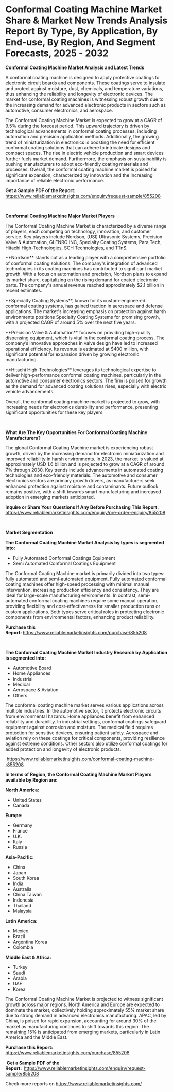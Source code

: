 <p><h1>Conformal Coating Machine Market Share & Market New Trends Analysis Report By Type, By Application, By End-use, By Region, And Segment Forecasts, 2025 - 2032</h1></p><p><strong>Conformal Coating Machine Market Analysis and Latest Trends</strong></p>
<p><p>A conformal coating machine is designed to apply protective coatings to electronic circuit boards and components. These coatings serve to insulate and protect against moisture, dust, chemicals, and temperature variations, thus enhancing the reliability and longevity of electronic devices. The market for conformal coating machines is witnessing robust growth due to the increasing demand for advanced electronic products in sectors such as automotive, consumer electronics, and aerospace.</p><p>The Conformal Coating Machine Market is expected to grow at a CAGR of 9.5% during the forecast period. This upward trajectory is driven by technological advancements in conformal coating processes, including automation and precision application methods. Additionally, the growing trend of miniaturization in electronics is boosting the need for efficient conformal coating solutions that can adhere to intricate designs and compact spaces. The rise in electric vehicle production and smart devices further fuels market demand. Furthermore, the emphasis on sustainability is pushing manufacturers to adopt eco-friendly coating materials and processes. Overall, the conformal coating machine market is poised for significant expansion, characterized by innovation and the increasing importance of reliable electronic performance.</p></p>
<p><strong>Get a Sample PDF of the Report:&nbsp;</strong> <a href="https://www.reliablemarketinsights.com/enquiry/request-sample/855208?utm_campaign=3184&utm_medium=2&utm_source=Github&utm_content=ia&utm_term=10042025&utm_id=conformal-coating-machine">https://www.reliablemarketinsights.com/enquiry/request-sample/855208</a></p>
<p>&nbsp;</p>
<p><strong>Conformal Coating Machine Major Market Players</strong></p>
<p><p>The Conformal Coating Machine Market is characterized by a diverse range of players, each competing on technology, innovation, and customer service. Key players include Nordson, (USI) Ultrasonic Systems, Precision Valve & Automation, GLENRO INC, Specialty Coating Systems, Para Tech, Hitachi High-Technologies, SCH Technologies, and TTnS.</p><p>**Nordson** stands out as a leading player with a comprehensive portfolio of conformal coating solutions. The company's integration of advanced technologies in its coating machines has contributed to significant market growth. With a focus on automation and precision, Nordson plans to expand its market share, capitalizing on the rising demand for coated electronic parts. The company's annual revenue reached approximately $2.1 billion in recent estimates.</p><p>**Specialty Coating Systems**, known for its custom-engineered conformal coating systems, has gained traction in aerospace and defense applications. The market's increasing emphasis on protection against harsh environments positions Specialty Coating Systems for promising growth, with a projected CAGR of around 5% over the next five years.</p><p>**Precision Valve & Automation** focuses on providing high-quality dispensing equipment, which is vital in the conformal coating process. The company’s innovative approaches in valve design have led to increased operational efficiency. Its revenue is estimated at $400 million, with significant potential for expansion driven by growing electronic manufacturing.</p><p>**Hitachi High-Technologies** leverages its technological expertise to deliver high-performance conformal coating machines, particularly in the automotive and consumer electronics sectors. The firm is poised for growth as the demand for advanced coating solutions rises, especially with electric vehicle advancements.</p><p>Overall, the conformal coating machine market is projected to grow, with increasing needs for electronics durability and performance, presenting significant opportunities for these key players.</p></p>
<p>&nbsp;</p>
<p><strong>What Are The Key Opportunities For Conformal Coating Machine Manufacturers?</strong></p>
<p><p>The global Conformal Coating Machine market is experiencing robust growth, driven by the increasing demand for electronic miniaturization and improved reliability in harsh environments. In 2023, the market is valued at approximately USD 1.6 billion and is projected to grow at a CAGR of around 7% through 2030. Key trends include advancements in automated coating technologies and eco-friendly materials. The automotive and consumer electronics sectors are primary growth drivers, as manufacturers seek enhanced protection against moisture and contaminants. Future outlook remains positive, with a shift towards smart manufacturing and increased adoption in emerging markets anticipated.</p></p>
<p><strong>Inquire or Share Your Questions If Any Before Purchasing This Report:</strong> <a href="https://www.reliablemarketinsights.com/enquiry/pre-order-enquiry/855208?utm_campaign=3184&utm_medium=2&utm_source=Github&utm_content=ia&utm_term=10042025&utm_id=conformal-coating-machine">https://www.reliablemarketinsights.com/enquiry/pre-order-enquiry/855208</a></p>
<p>&nbsp;</p>
<p><strong>Market Segmentation</strong></p>
<p><strong>The Conformal Coating Machine Market Analysis by types is segmented into:</strong></p>
<p><ul><li>Fully Automated Conformal Coatings Equipment</li><li>Semi Automated Conformal Coatings Equipment</li></ul></p>
<p><p>The Conformal Coating Machine market is primarily divided into two types: fully automated and semi-automated equipment. Fully automated conformal coating machines offer high-speed processing with minimal manual intervention, increasing production efficiency and consistency. They are ideal for large-scale manufacturing environments. In contrast, semi-automated conformal coating machines require some manual operation, providing flexibility and cost-effectiveness for smaller production runs or custom applications. Both types serve critical roles in protecting electronic components from environmental factors, enhancing product reliability.</p></p>
<p><strong>Purchase this Report:&nbsp;</strong><a href="https://www.reliablemarketinsights.com/purchase/855208?utm_campaign=3184&utm_medium=2&utm_source=Github&utm_content=ia&utm_term=10042025&utm_id=conformal-coating-machine">https://www.reliablemarketinsights.com/purchase/855208</a></p>
<p>&nbsp;</p>
<p><strong>The Conformal Coating Machine Market Industry Research by Application is segmented into:</strong></p>
<p><ul><li>Automotive Board</li><li>Home Appliances</li><li>Industrial</li><li>Medical</li><li>Aerospace & Aviation</li><li>Others</li></ul></p>
<p><p>The conformal coating machine market serves various applications across multiple industries. In the automotive sector, it protects electronic circuits from environmental hazards. Home appliances benefit from enhanced reliability and durability. In industrial settings, conformal coatings safeguard equipment against corrosion and moisture. The medical field requires protection for sensitive devices, ensuring patient safety. Aerospace and aviation rely on these coatings for critical components, providing resilience against extreme conditions. Other sectors also utilize conformal coatings for added protection and longevity of electronic products.</p></p>
<p><a href="https://www.reliablemarketinsights.com/conformal-coating-machine-r855208?utm_campaign=3184&utm_medium=2&utm_source=Github&utm_content=ia&utm_term=10042025&utm_id=conformal-coating-machine">&nbsp;https://www.reliablemarketinsights.com/conformal-coating-machine-r855208</a></p>
<p><strong>In terms of Region, the Conformal Coating Machine Market Players available by Region are:</strong></p>
<p>
    <p> <strong> North America: </strong>
        <ul>
            <li>United States</li>
            <li>Canada</li>
        </ul>
        </p> 
    <p> <strong> Europe: </strong>
        <ul>
            <li>Germany</li>
            <li>France</li>
            <li>U.K.</li>
            <li>Italy</li>
            <li>Russia</li>
        </ul>
        </p> 
    <p> <strong> Asia-Pacific: </strong>
        <ul>
            <li>China</li>
            <li>Japan</li>
            <li>South Korea</li>
            <li>India</li>
            <li>Australia</li>
            <li>China Taiwan</li>
            <li>Indonesia</li>
            <li>Thailand</li>
            <li>Malaysia</li>
        </ul>
        </p> 
    <p> <strong> Latin America: </strong>
        <ul>
            <li>Mexico</li>
            <li>Brazil</li>
            <li>Argentina Korea</li>
            <li>Colombia</li>
        </ul>
        </p> 
    <p> <strong> Middle East & Africa: </strong>
        <ul>
            <li>Turkey</li>
            <li>Saudi</li>
            <li>Arabia</li>
            <li>UAE</li>
            <li>Korea</li>
        </ul>
    </p>
    </p>
<p><p>The Conformal Coating Machine Market is projected to witness significant growth across major regions. North America and Europe are expected to dominate the market, collectively holding approximately 55% market share due to strong demand in advanced electronics manufacturing. APAC, led by China, is poised for rapid expansion, accounting for around 30% of the market as manufacturing continues to shift towards this region. The remaining 15% is anticipated from emerging markets, particularly in Latin America and the Middle East.</p></p>
<p><strong>Purchase this Report: </strong><a href="https://www.reliablemarketinsights.com/purchase/855208?utm_campaign=3184&utm_medium=2&utm_source=Github&utm_content=ia&utm_term=10042025&utm_id=conformal-coating-machine">https://www.reliablemarketinsights.com/purchase/855208</a></p>
<p>&nbsp;<strong>Get a Sample PDF of the Report:&nbsp;&nbsp;</strong><a href="https://www.reliablemarketinsights.com/enquiry/request-sample/855208?utm_campaign=3184&utm_medium=2&utm_source=Github&utm_content=ia&utm_term=10042025&utm_id=conformal-coating-machine">https://www.reliablemarketinsights.com/enquiry/request-sample/855208</a></p>
<p><strong></strong></p>
<p>Check more reports on <a href="https://www.reliablemarketinsights.com/?utm_campaign=3184&utm_medium=2&utm_source=Github&utm_content=ia&utm_term=10042025&utm_id=conformal-coating-machine">https://www.reliablemarketinsights.com/</a></p>